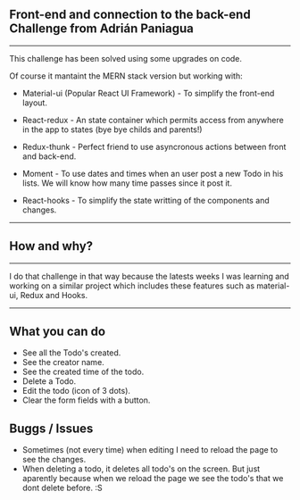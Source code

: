 ## Front-end and connection to the back-end Challenge from Adrián Paniagua

---

This challenge has been solved using some upgrades on code.

Of course it mantaint the MERN stack version but working with:

- Material-ui (Popular React UI Framework) - To simplify the front-end layout.

- React-redux - An state container which permits access from anywhere in the app to states (bye bye childs and parents!)

- Redux-thunk - Perfect friend to use asyncronous actions between front and back-end.

- Moment - To use dates and times when an user post a new Todo in his lists. We will know how many time passes since it post it.

- React-hooks - To simplify the state writting of the components and changes.

---

## How and why?

---

I do that challenge in that way because the latests weeks I was learning and working on a similar project which includes these features such as material-ui, Redux and Hooks.

---

## What you can do

- See all the Todo's created.
- See the creator name.
- See the created time of the todo.
- Delete a Todo.
- Edit the todo (icon of 3 dots).
- Clear the form fields with a button.

## Buggs / Issues

- Sometimes (not every time) when editing I need to reload the page to see the changes.
- When deleting a todo, it deletes all todo's on the screen. But just aparently because when we reload the page we see the todo's that we dont delete before. :S
